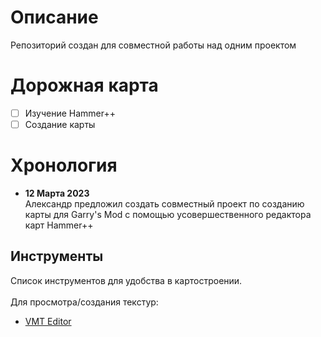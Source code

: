 # Описание
Репозиторий создан для совместной работы над одним проектом
# Дорожная карта
- [ ] Изучение Hammer++
- [ ] Создание карты
# Хронология
- **12 Марта 2023**<br>
Александр предложил создать совместный проект по созданию карты для Garry's Mod с помощью усовершественного редактора карт Hammer++ 
## Инструменты
Список инструментов для удобства в картостроении. <br>
<br>
Для просмотра/создания текстур: <br>
- [VMT Editor](https://github.com/Dima-369/VMT-Editor/releases/tag/v1.3.12)
